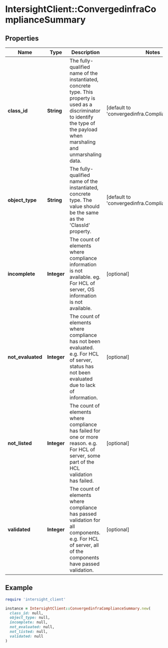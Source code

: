 # IntersightClient::ConvergedinfraComplianceSummary

## Properties

| Name | Type | Description | Notes |
| ---- | ---- | ----------- | ----- |
| **class_id** | **String** | The fully-qualified name of the instantiated, concrete type. This property is used as a discriminator to identify the type of the payload when marshaling and unmarshaling data. | [default to &#39;convergedinfra.ComplianceSummary&#39;] |
| **object_type** | **String** | The fully-qualified name of the instantiated, concrete type. The value should be the same as the &#39;ClassId&#39; property. | [default to &#39;convergedinfra.ComplianceSummary&#39;] |
| **incomplete** | **Integer** | The count of elements where compliance information is not available. eg. For HCL of server, OS information is not available. | [optional] |
| **not_evaluated** | **Integer** | The count of elements where compliance has not been evaluated. e.g. For HCL of server, status has not been evaluated due to lack of information. | [optional] |
| **not_listed** | **Integer** | The count of elements where compliance has failed for one or more reason. e.g. For HCL of server, some part of the HCL validation has failed. | [optional] |
| **validated** | **Integer** | The count of elements where compliance has passed validation for all components. e.g. For HCL of server, all of the components have passed validation. | [optional] |

## Example

```ruby
require 'intersight_client'

instance = IntersightClient::ConvergedinfraComplianceSummary.new(
  class_id: null,
  object_type: null,
  incomplete: null,
  not_evaluated: null,
  not_listed: null,
  validated: null
)
```


